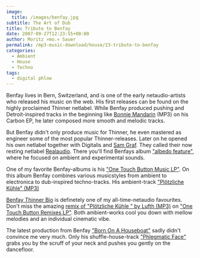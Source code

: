 ```yaml
---
image:
  title: /images/benfay.jpg
subtitle: The Art of Dub
title: Tribute to Benfay
date: 2007-09-27T12:23:55+00:00
author: Moritz »mo.« Sauer
permalink: /mp3-music-download/house/23-tribute-to-benfay
categories:
  - Ambient
  - House
  - Techno
tags:
  - digital phlow
---
```

Benfay lives in Bern, Switzerland, and is one of the early netaudio-artists who released his music on the web. His first releases can be found on the highly proclaimed Thinner netlabel. While Benfay produced pushing and Detroit-inspired tracks in the beginning like [Bonnie Mandarin](http://ftp.scene.org/pub/music/groups/thinner/%5Bthn007%5D_b1_benfay-bonnie_mandarin.mp3) (MP3) on his Carbon EP, he later composed more smooth and melodic tracks.
<!--more-->

But Benfay didn't only produce music for Thinner, he even mastered as engineer some of the most popular Thinner-releases. Later on he opened his own netlabel together with Digitalis and [Sam Graf](http://sgis.ch/). They called their now resting netlabel [Realaudio](http://www.realaudio.ch/). There you'll find Benfays album ["albedo feature"](http://realaudio.ch/amb/raam007.html), where he focused on ambient and experimental sounds.

One of my favorite Benfay-albums is his ["One Touch Button Music LP"](http://thinner.cc/releases.php?r=thn054). On this album Benfay combines various musicstyles from ambient to electronica to dub-inspired techno-tracks. His ambient-track ["Plötzliche Kühle" (MP3)](http://ftp.scene.org/pub/music/groups/thinner/%5Bthn054%5D_08-benfay_-_pl%F6tzliche_k%FChle.mp3)
  
[Benfay Thinner Bio](http://thinner.cc/artists.php?id=3) is definetely one of my all-time-netaudio favourites. Don't miss the amazing [remix of "Plötzliche Kühle " by Lufth (MP3)](http://ftp.scene.org/pub/music/groups/thinner/%5Bthn060%5D_06-benfay_-_pl%F6tzliche_k%FChle_remix-lufth_remix.mp3) on ["One Touch Button Remixes LP"](http://thinner.cc/releases.php?r=thn060). Both ambient-works cool you down with mellow melodies and an individual cinematic vibe.

The latest production from Benfay ["Born On A Houseboat"](http://thinner.cc/releases.php?r=thn096) sadly didn't convince me very much. Only his shuffle-house-track ["Phlegmatic Face"](http://ftp.scene.org/pub/music/groups/thinner/%5Bthn096%5D-02-benfay_-_phlegmatic_face.mp3) grabs you by the scruff of your neck and pushes you gently on the dancefloor.